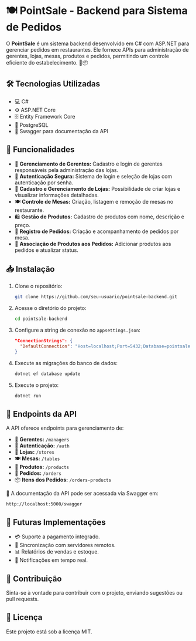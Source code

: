 # 🍽️ PointSale - Backend para Sistema de Pedidos

O **PointSale** é um sistema backend desenvolvido em C# com ASP.NET para gerenciar pedidos em restaurantes. Ele fornece APIs para administração de gerentes, lojas, mesas, produtos e pedidos, permitindo um controle eficiente do estabelecimento. 🏪📦

## 🛠️ Tecnologias Utilizadas
- 💻 C#
- ⚙️ ASP.NET Core
- 🗄️ Entity Framework Core
- 🐘 PostgreSQL
- 📜 Swagger para documentação da API

## 🚀 Funcionalidades
- 👤 **Gerenciamento de Gerentes:** Cadastro e login de gerentes responsáveis pela administração das lojas.
- 🔐 **Autenticação Segura:** Sistema de login e seleção de lojas com autenticação por senha.
- 🏬 **Cadastro e Gerenciamento de Lojas:** Possibilidade de criar lojas e visualizar informações detalhadas.
- 🍽️ **Controle de Mesas:** Criação, listagem e remoção de mesas no restaurante.
- 🛍️ **Gestão de Produtos:** Cadastro de produtos com nome, descrição e preço.
- 📝 **Registro de Pedidos:** Criação e acompanhamento de pedidos por mesa.
- 🔄 **Associação de Produtos aos Pedidos:** Adicionar produtos aos pedidos e atualizar status.

## 📥 Instalação
1. Clone o repositório:
   ```sh
   git clone https://github.com/seu-usuario/pointsale-backend.git
   ```
2. Acesse o diretório do projeto:
   ```sh
   cd pointsale-backend
   ```
3. Configure a string de conexão no `appsettings.json`:
   ```json
   "ConnectionStrings": {
     "DefaultConnection": "Host=localhost;Port=5432;Database=pointsale;Username=postgres;Password=senha"
   }
   ```
4. Execute as migrações do banco de dados:
   ```sh
   dotnet ef database update
   ```
5. Execute o projeto:
   ```sh
   dotnet run
   ```

## 🔗 Endpoints da API
A API oferece endpoints para gerenciamento de:
- 👥 **Gerentes:** `/managers`
- 🔑 **Autenticação:** `/auth`
- 🏬 **Lojas:** `/stores`
- 🍽️ **Mesas:** `/tables`
- 🛒 **Produtos:** `/products`
- 📝 **Pedidos:** `/orders`
- 📦 **Itens dos Pedidos:** `/orders-products`

📄 A documentação da API pode ser acessada via Swagger em:
```
http://localhost:5000/swagger
```

## 📌 Futuras Implementações
- 💳 Suporte a pagamento integrado.
- 🔄 Sincronização com servidores remotos.
- 📊 Relatórios de vendas e estoque.
- 🔔 Notificações em tempo real.

## 🤝 Contribuição
Sinta-se à vontade para contribuir com o projeto, enviando sugestões ou pull requests.

## 📜 Licença
Este projeto está sob a licença MIT.